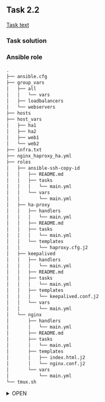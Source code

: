 ## Task 2.2

[Task text](task_text_2.2.png)


### Task solution

### Ansible role
```console
.
├── ansible.cfg
├── group_vars
│   ├── all
│   │   └── vars
│   ├── loadbalancers
│   └── webservers
├── hosts
├── host_vars
│   ├── ha1
│   ├── ha2
│   ├── web1
│   └── web2
├── infra.txt
├── nginx_haproxy_ha.yml
├── roles
│   ├── ansible-ssh-copy-id
│   │   ├── README.md
│   │   ├── tasks
│   │   │   └── main.yml
│   │   └── vars
│   │       └── main.yml
│   ├── ha-proxy
│   │   ├── handlers
│   │   │   └── main.yml
│   │   ├── README.md
│   │   ├── tasks
│   │   │   └── main.yml
│   │   └── templates
│   │       └── haproxy.cfg.j2
│   ├── keepalived
│   │   ├── handlers
│   │   │   └── main.yml
│   │   ├── README.md
│   │   ├── tasks
│   │   │   └── main.yml
│   │   ├── templates
│   │   │   └── keepalived.conf.j2
│   │   └── vars
│   │       └── main.yml
│   └── nginx
│       ├── handlers
│       │   └── main.yml
│       ├── README.md
│       ├── tasks
│       │   └── main.yml
│       ├── templates
│       │   ├── index.html.j2
│       │   └── nginx.conf.j2
│       └── vars
│           └── main.yml
└── tmux.sh
```


<details>
  <summary>OPEN</summary>

**Infrastructure details**
- VM-1 (192.168.57.4): NGINX webserver # 1  
- VM-2 (192.168.57.5): NGINX webserver # 2  
- VM-3 (192.168.57.6): HAproxy and Keepalived server # 1 (master node)  
- VM-4 (192.168.57.7): HAproxy and Keepalived server # 2 (backup node)  
- Keepalived floating (virtual) IP: 192.168.57.10  

  
### Validation of running role with simple monitoring:
![task_2.1.gif](nginx_haproxy_ha.gif)

---

#### Run Ansible playbook
```console
ansible-playbook nginx_haproxy_ha.yml -i ./hosts -K
```
[STDOUT](STDOUT_nginx_haproxy_ha.txt)  

</details>
